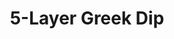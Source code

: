 ---
title: 5-Layer Greek Dip
source: My Food and Family
source_url: http://www.kraftrecipes.com/recipes/5-layer-greek-dip-51322.aspx
yield: 2 cups or 16 servings, 2 Tbsp. and 11 pita chips each
active_time: 10 min
total_time: 10 min
tags: 
  - appetizers
  - greek
  - veg
image: /uploads/greekDip.jpg
ingredients: |-
  * 1 pkg. (7 oz.) ATHENOS Original Hummus 
  * 1 pkg. (4 oz.) ATHENOS Traditional Feta Cheese, crumbled 
  * 1/2 cup chopped tomatoes 
  * 1/4 cup chopped cucumbers 
  * 2 Tbsp. sliced kalamata olives 
  * ATHENOS Pita Chips Original 
instructions: |-
  1. SPREAD hummus onto bottom of 9-inch pie plate. 
  2. COVER with layers of remaining ingredients. 
  3. SERVE with chips. 
---
